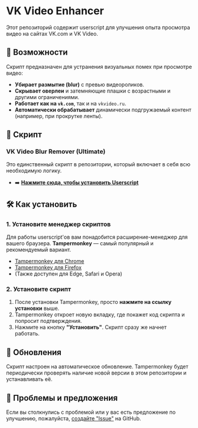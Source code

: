 # VK Video Enhancer

Этот репозиторий содержит userscript для улучшения опыта просмотра видео на сайтах VK.com и VK Video.

## 🚀 Возможности

Скрипт предназначен для устранения визуальных помех при просмотре видео:

* **Убирает размытие (blur)** с превью видеороликов.
* **Скрывает оверлеи** и затемняющие плашки с возрастными и другими ограничениями.
* **Работает как на `vk.com`**, так и на `vkvideo.ru`.
* **Автоматически обрабатывает** динамически подгружаемый контент (например, при прокрутке ленты).

## 📜 Скрипт

### VK Video Blur Remover (Ultimate)

Это единственный скрипт в репозитории, который включает в себя всю необходимую логику.

* ➡️ **[Нажмите сюда, чтобы установить Userscript](https://raw.githubusercontent.com/boris-fadeev/vk-video-enhancer/main/VK_Video_Blur_Remover.user.js)**

## 🛠️ Как установить

### 1. Установите менеджер скриптов

Для работы userscript'ов вам понадобится расширение-менеджер для вашего браузера. **Tampermonkey** — самый популярный и рекомендуемый вариант.

* [Tampermonkey для Chrome](https://chrome.google.com/webstore/detail/tampermonkey/dhdgffkkebhmkfjojejmpbldmpobfkfo)
* [Tampermonkey для Firefox](https://addons.mozilla.org/firefox/addon/tampermonkey/)
* (Также доступен для Edge, Safari и Opera)

### 2. Установите скрипт

1.  После установки Tampermonkey, просто **нажмите на ссылку установки** выше.
2.  Tampermonkey откроет новую вкладку, где покажет код скрипта и попросит подтверждения.
3.  Нажмите на кнопку **"Установить"**. Скрипт сразу же начнет работать.

## 🔄 Обновления

Скрипт настроен на автоматическое обновление. Tampermonkey будет периодически проверять наличие новой версии в этом репозитории и устанавливать её.

## 🐞 Проблемы и предложения

Если вы столкнулись с проблемой или у вас есть предложение по улучшению, пожалуйста, [создайте "Issue"](https://github.com/boris-fadeev/vk-video-enhancer/issues) на GitHub.
